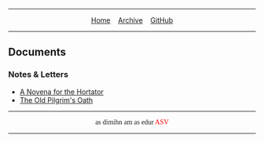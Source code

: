 
---

<center>
<a href="./index.md">Home</a>&nbsp;&nbsp;&nbsp;&nbsp;<a href="./archive.md">Archive</a>&nbsp;&nbsp;&nbsp;&nbsp;<a href="https://github.com/mmillar-bolis/MDunmeris">GitHub</a>
</center>

---

## Documents

### Notes & Letters

- [A Novena for the Hortator](./documents/Novena_for_the_Hortator.md)
- [The Old Pilgrim's Oath](./documents/Old_Pilgrims_Oath.md)


---

<center>
<span style="font-family:Daedric">as dimihn am as edur </span><span style="font-family:Daedric; color:red">ASV</Span>
</center>

---
